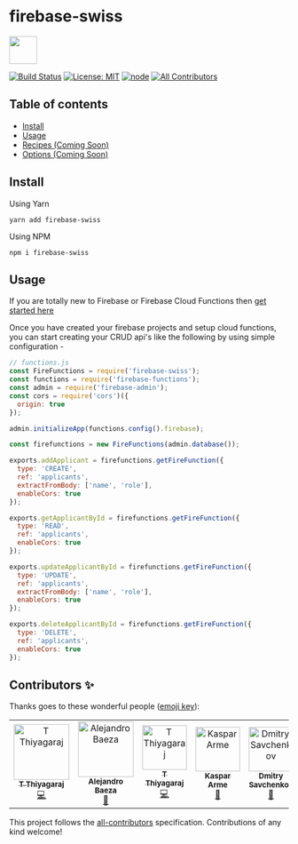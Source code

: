# firebase-swiss


 <img src="https://res.cloudinary.com/ddbxzcb7k/image/upload/v1568999179/firebaseswiss-02_hy9whb.png" width="50">
 

[![Build Status](https://circleci.com/gh/LogRocket/redux-logger/tree/master.svg?style=svg)](https://circleci.com/gh/tstreamDOTh/firebase-swiss/tree/master)  [![License: MIT](https://img.shields.io/badge/License-MIT-yellow.svg)](https://opensource.org/licenses/MIT)  [![node](https://img.shields.io/badge/node-10.16.x-brightgreen.svg)](https://github.com/tstreamDOTh/firebase-swiss) [![All Contributors](https://img.shields.io/badge/all_contributors-6-orange.svg?style=flat-square)](#contributors)


## Table of contents

- [Install](#install)
- [Usage](#usage)
- [Recipes (Coming Soon)](#recipes)
- [Options (Coming Soon) ](#options)

## Install

Using Yarn

`yarn add firebase-swiss`

Using NPM

`npm i firebase-swiss`

## Usage

If you are totally new to Firebase or Firebase Cloud Functions then [get started here](https://firebase.google.com/docs/functions/get-started)

Once you have created your firebase projects and setup cloud functions, you can start creating your CRUD api's like the following by using simple configuration -

```javascript
// functions.js
const FireFunctions = require('firebase-swiss');
const functions = require('firebase-functions');
const admin = require('firebase-admin');
const cors = require('cors')({
  origin: true
});

admin.initializeApp(functions.config().firebase);

const firefunctions = new FireFunctions(admin.database());

exports.addApplicant = firefunctions.getFireFunction({
  type: 'CREATE',
  ref: 'applicants',
  extractFromBody: ['name', 'role'],
  enableCors: true
});

exports.getApplicantById = firefunctions.getFireFunction({
  type: 'READ',
  ref: 'applicants',
  enableCors: true
});

exports.updateApplicantById = firefunctions.getFireFunction({
  type: 'UPDATE',
  ref: 'applicants',
  extractFromBody: ['name', 'role'],
  enableCors: true
});

exports.deleteApplicantById = firefunctions.getFireFunction({
  type: 'DELETE',
  ref: 'applicants',
  enableCors: true
});

```

## Contributors ✨

Thanks goes to these wonderful people ([emoji key](https://allcontributors.org/docs/en/emoji-key)):

<!-- ALL-CONTRIBUTORS-LIST:START - Do not remove or modify this section -->
<!-- prettier-ignore -->
<table>
  <tr>
    <td align="center"><a href="https://www.linkedin.com/in/thiyagarajt/"><img src="https://avatars0.githubusercontent.com/u/11137394?v=4" width="100px;" alt="T Thiyagaraj"/><br /><sub><b>T Thiyagaraj</b></sub></a><br /><a href="https://github.com/tstreamDOTh/firebase-swiss/commits?author=tstreamDOTh" title="Code">💻</a></td>
    <td align="center"><a href="https://github.com/alexbaeza"><img src="https://avatars3.githubusercontent.com/u/42570659?v=4" width="100px;" alt="Alejandro Baeza"/><br /><sub><b>Alejandro Baeza</b></sub></a><br /><a href="https://github.com/tstreamDOTh/firebase-swiss/commits?author=alexbaeza" title="Documentation">📖</a></td>
    <td align="center"><a href="https://www.linkedin.com/in/thiyagarajt/"><img src="https://avatars0.githubusercontent.com/u/11137394?v=4" width="80px;" alt="T Thiyagaraj"/><br /><sub><b>T Thiyagaraj</b></sub></a><br /><a href="https://github.com/tstreamDOTh/firebase-swiss/commits?author=tstreamDOTh" title="Code">💻</a></td>
    <td align="center"><a href="https://www.arme.ee/"><img src="https://avatars0.githubusercontent.com/u/17966712?v=4" width="80px;" alt="Kaspar Arme"/><br /><sub><b>Kaspar Arme</b></sub></a><br /><a href="https://github.com/tstreamDOTh/firebase-swiss/commits?author=vobango" title="Documentation">📖</a></td>
    <td align="center"><a href="https://github.com/Slide109"><img src="https://avatars0.githubusercontent.com/u/29676121?v=4" width="80px;" alt="Dmitry Savchenkov"/><br /><sub><b>Dmitry Savchenkov</b></sub></a><br /><a href="https://github.com/tstreamDOTh/firebase-swiss/commits?author=Slide109" title="Documentation">📖</a></td>
    <td align="center"><a href="http://boseriko.com/"><img src="https://avatars1.githubusercontent.com/u/10940193?v=4" width="80px;" alt="Bos Eriko Reyes"/><br /><sub><b>Bos Eriko Reyes</b></sub></a><br /><a href="https://github.com/tstreamDOTh/firebase-swiss/commits?author=BosEriko" title="Documentation">📖</a></td>
    <td align="center"><a href="https://github.com/CoryWritesCode"><img src="https://avatars1.githubusercontent.com/u/34924300?v=4" width="80px;" alt="Cory Cunningham"/><br /><sub><b>Cory Cunningham</b></sub></a><br /><a href="https://github.com/tstreamDOTh/firebase-swiss/commits?author=CoryWritesCode" title="Code">💻</a></td>
    <td align="center"><a href="https://github.com/vAporInside"><img src="https://avatars3.githubusercontent.com/u/28507278?v=4" width="80px;" alt="vAporInside"/><br /><sub><b>vAporInside</b></sub></a><br /><a href="https://github.com/tstreamDOTh/firebase-swiss/commits?author=vAporInside" title="Documentation">📖</a></td>
  </tr>
</table>

<!-- ALL-CONTRIBUTORS-LIST:END -->

This project follows the [all-contributors](https://github.com/all-contributors/all-contributors) specification. Contributions of any kind welcome!
